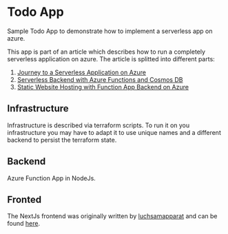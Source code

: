# Todo App
Sample Todo App to demonstrate how to implement a serverless app on azure.

This app is part of an article which describes how to run a completely serverless application on azure. 
The article is splitted into different parts:
1. [Journey to a Serverless Application on Azure](https://leon-fausten.medium.com/journey-to-a-serverless-application-in-azure-254eaf5afc15)
1. [Serverless Backend with Azure Functions and Cosmos DB](https://leon-fausten.medium.com/serverless-backend-with-azure-functions-and-cosmos-db-997a09df83d9)
1. [Static Website Hosting with Function App Backend on Azure](https://leon-fausten.medium.com)

## Infrastructure 
Infrastructure is described via terraform scripts. 
To run it on you infrastructure you may have to adapt it to use unique names and a different backend to persist the terraform state.

## Backend
Azure Function App in NodeJs.

## Fronted
The NextJs frontend was originally written by [luchsamapparat](https://github.com/luchsamapparat) and can be found [here](https://github.com/luchsamapparat/todo-app).
